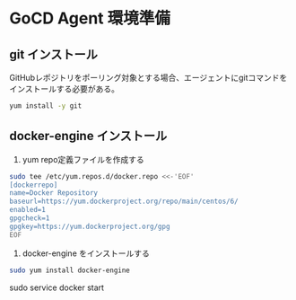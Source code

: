 #  GoCD Agent 環境準備

## git インストール

 GitHubレポジトリをポーリング対象とする場合、エージェントにgitコマンドをインストールする必要がある。

 ```sh
yum install -y git
```

## docker-engine インストール

 1. yum repo定義ファイルを作成する

 ```sh
sudo tee /etc/yum.repos.d/docker.repo <<-'EOF'
[dockerrepo]
name=Docker Repository
baseurl=https://yum.dockerproject.org/repo/main/centos/6/
enabled=1
gpgcheck=1
gpgkey=https://yum.dockerproject.org/gpg
EOF
```

 1. docker-engine をインストールする

 ```sh
sudo yum install docker-engine
```

sudo service docker start
```

